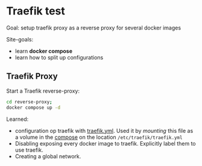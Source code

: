 # Traefik test

Goal: setup traefik proxy as a reverse proxy for several docker images

Site-goals:
 - learn **docker compose**
 - learn how to split up configurations

## Traefik Proxy

Start a Traefik reverse-proxy:

```bash
cd reverse-proxy;
docker compose up -d
```

Learned:
 - configuration op traefik with [traefik.yml](reverse-proxy/etc/traefik.yml). Used it by *mounting* this file as a volume in the [compose](reverse-proxy/compose.yml) on the location `/etc/traefik/traefik.yml`
 - Disabling exposing every docker image to traefik. Explicitly label them to use traefik.
 - Creating a global network.


